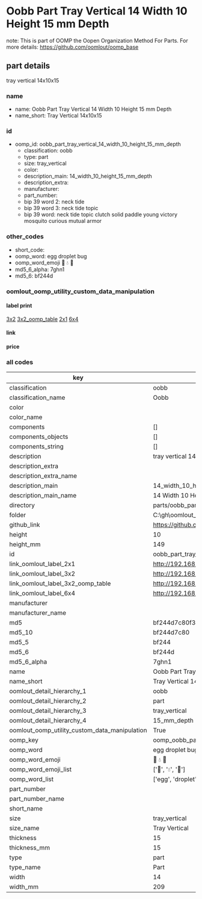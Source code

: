 # Oobb Part Tray Vertical 14 Width 10 Height 15 mm Depth  

note: This is part of OOMP the Oopen Organization Method For Parts. For more details: https://github.com/oomlout/oomp_base

##  part details
  



tray vertical 14x10x15



### name
* name: Oobb Part Tray Vertical 14 Width 10 Height 15 mm Depth
* name_short: Tray Vertical 14x10x15 
### id
* oomp_id: oobb_part_tray_vertical_14_width_10_height_15_mm_depth
  * classification: oobb
  * type: part
  * size: tray_vertical
  * color: 
  * description_main: 14_width_10_height_15_mm_depth
  * description_extra: 
  * manufacturer: 
  * part_number: 
  * bip 39 word 2: neck tide
  * bip 39 word 3: neck tide topic
  * bip 39 word: neck tide topic clutch solid paddle young victory mosquito curious mutual armor

### other_codes
* short_code: 
* oomp_word: egg droplet bug
* oomp_word_emoji :egg: :droplet: :bug:
* md5_6_alpha: 7ghn1
* md5_6: bf244d






### oomlout_oomp_utility_custom_data_manipulation
#### label print
[3x2](http://192.168.1.245:1112/?label=oomp%207ghn1)
[3x2_oomp_table](http://192.168.1.108:1112/?label=oomp%207ghn1)
[2x1](http://192.168.1.242:1112/?label=oomp%207ghn1)
[6x4](http://192.168.1.55:1112/?label=oomp%207ghn1)    

#### link

                              

#### price







### all codes 
| key | value |  
| --- | --- |  
| classification | oobb |  
| classification_name | Oobb |  
| color |  |  
| color_name |  |  
| components | [] |  
| components_objects | [] |  
| components_string | [] |  
| description | tray vertical 14x10x15 |  
| description_extra |  |  
| description_extra_name |  |  
| description_main | 14_width_10_height_15_mm_depth |  
| description_main_name | 14 Width 10 Height 15 mm Depth |  
| directory | parts/oobb_part_tray_vertical_14_width_10_height_15_mm_depth |  
| folder | C:\gh\oomlout_oobb_version_4_generated_parts\parts\oobb_part_tray_vertical_14_width_10_height_15_mm_depth |  
| github_link | https://github.com/oomlout/oomlout_oomp_part_src/tree/main/parts/oobb_part_tray_vertical_14_width_10_height_15_mm_depth |  
| height | 10 |  
| height_mm | 149 |  
| id | oobb_part_tray_vertical_14_width_10_height_15_mm_depth |  
| link_oomlout_label_2x1 | http://192.168.1.242:1112/?label=oomp%207ghn1 |  
| link_oomlout_label_3x2 | http://192.168.1.245:1112/?label=oomp%207ghn1 |  
| link_oomlout_label_3x2_oomp_table | http://192.168.1.108:1112/?label=oomp%207ghn1 |  
| link_oomlout_label_6x4 | http://192.168.1.55:1112/?label=oomp%207ghn1 |  
| manufacturer |  |  
| manufacturer_name |  |  
| md5 | bf244d7c80f3bfea7b6752c9ca38749d |  
| md5_10 | bf244d7c80 |  
| md5_5 | bf244 |  
| md5_6 | bf244d |  
| md5_6_alpha | 7ghn1 |  
| name | Oobb Part Tray Vertical 14 Width 10 Height 15 mm Depth |  
| name_short | Tray Vertical 14x10x15  |  
| oomlout_detail_hierarchy_1 | oobb |  
| oomlout_detail_hierarchy_2 | part |  
| oomlout_detail_hierarchy_3 | tray_vertical |  
| oomlout_detail_hierarchy_4 | 15_mm_depth |  
| oomlout_oomp_utility_custom_data_manipulation | True |  
| oomp_key | oomp_oobb_part_tray_vertical_14_width_10_height_15_mm_depth |  
| oomp_word | egg droplet bug |  
| oomp_word_emoji | :egg: :droplet: :bug: |  
| oomp_word_emoji_list | [':egg:', ':droplet:', ':bug:'] |  
| oomp_word_list | ['egg', 'droplet', 'bug'] |  
| part_number |  |  
| part_number_name |  |  
| short_name |  |  
| size | tray_vertical |  
| size_name | Tray Vertical |  
| thickness | 15 |  
| thickness_mm | 15 |  
| type | part |  
| type_name | Part |  
| width | 14 |  
| width_mm | 209 |  
